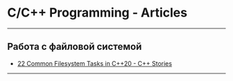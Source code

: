 # C/C++ Programming - Articles

---

## Работа с файловой системой

* [22 Common Filesystem Tasks in C++20 - C++ Stories](https://www.cppstories.com/2024/common-filesystem-cpp20/)

---
